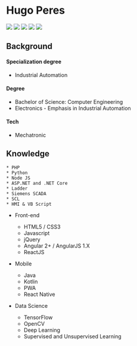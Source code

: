 # Hugo Peres


![](https://img.shields.io/badge/Engineering%20-Automation%20-blue)  ![](https://img.shields.io/badge/Studying%20-Data%20science%20-brightgreen)  ![](https://img.shields.io/badge/Love-Innovation-yellow)    [![](https://img.shields.io/static/v1?label=&message=Linkedin&logo=linkedin&logoColor=white&style=flat-square&color=blue)](https://www.linkedin.com/in/hugo-peres/) [![](https://img.shields.io/static/v1?label=&message=Instagram&logo=instagram&logoColor=white&style=flat-square&color=important)](https://www.instagram.com/huguedz/)

## Background

#### Specialization degree

* Industrial Automation

#### Degree

* Bachelor of Science: Computer Engineering
* Electronics - Emphasis in Industrial Automation

#### Tech

* Mechatronic

## Knowledge

    * PHP
    * Python
    * Node JS
    * ASP.NET and .NET Core
    * Ladder
    * Siemens SCADA 
    * SCL
    * HMI & VB Script    

* Front-end
    * HTML5 / CSS3
    * Javascript
    * jQuery
    * Angular 2+ / AngularJS 1.X 
    * ReactJS

* Mobile
   * Java
   * Kotlin
   * PWA
   * React Native
    
* Data Science
    * TensorFlow
    * OpenCV
    * Deep Learning
    * Supervised and Unsupervised Learning

<!--
**hugueds/hugueds** is a ✨ _special_ ✨ repository because its `README.md` (this file) appears on your GitHub profile.

Here are some ideas to get you started:

- 🔭 I’m currently working on ...
- 🌱 I’m currently learning ...
- 👯 I’m looking to collaborate on ...
- 🤔 I’m looking for help with ...
- 💬 Ask me about ...
- 📫 How to reach me: ...
- 😄 Pronouns: ...
- ⚡ Fun fact: ...
-->
